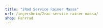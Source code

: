 ```yaml
---
title: "2Rad Service Rainer Massa"
url: /ingersheim/2rad-service-rainer-massa/
shop: Fahrrad
---
```

